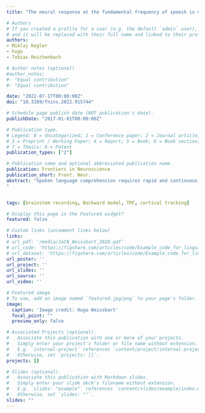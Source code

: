 ```yaml
---
title: "The neural response at the fundamental frequency of speech is modulated by word-level acoustic and linguistic information"

# Authors
# If you created a profile for a user (e.g. the default `admin` user), write the username (folder name) here 
# and it will be replaced with their full name and linked to their profile.
authors:
- Miklaj Kegler
- hugo
- Tobias Reichenbach

# Author notes (optional)
#author_notes:
#- "Equal contribution"
#- "Equal contribution"

date: "2022-07-17T00:00:00Z"
doi: "10.3389/fnins.2022.915744"

# Schedule page publish date (NOT publication's date).
publishDate: "2017-01-01T00:00:00Z"

# Publication type.
# Legend: 0 = Uncategorized; 1 = Conference paper; 2 = Journal article;
# 3 = Preprint / Working Paper; 4 = Report; 5 = Book; 6 = Book section;
# 7 = Thesis; 8 = Patent
publication_types: ["2"]

# Publication name and optional abbreviated publication name.
publication: Frontiers in Neuroscience
publication_short: Front. Neur.
abstract: "Spoken language comprehension requires rapid and continuous integration of information, from lower-level acoustic to higher-level linguistic features. Much of this processing occurs in the cerebral cortex. Its neural activity exhibits, for instance, correlates of predictive processing, emerging at delays of a few 100 ms. However, the auditory pathways are also characterized by extensive feedback loops from higher-level cortical areas to lower-level ones as well as to subcortical structures. Early neural activity can therefore be influenced by higher-level cognitive processes, but it remains unclear whether such feedback contributes to linguistic processing. Here, we investigated early speech-evoked neural activity that emerges at the fundamental frequency. We analyzed EEG recordings obtained when subjects listened to a story read by a single speaker. We identified a response tracking the speaker's fundamental frequency that occurred at a delay of 11 ms, while another response elicited by the high-frequency modulation of the envelope of higher harmonics exhibited a larger magnitude and longer latency of about 18 ms with an additional significant component at around 40 ms. Notably, while the earlier components of the response likely originate from the subcortical structures, the latter presumably involves contributions from cortical regions. Subsequently, we determined the magnitude of these early neural responses for each individual word in the story. We then quantified the context-independent frequency of each word and used a language model to compute context-dependent word surprisal and precision. The word surprisal represented how predictable a word is, given the previous context, and the word precision reflected the confidence about predicting the next word from the past context. We found that the word-level neural responses at the fundamental frequency were predominantly influenced by the acoustic features: the average fundamental frequency and its variability. Amongst the linguistic features, only context-independent word frequency showed a weak but significant modulation of the neural response to the high-frequency envelope modulation. Our results show that the early neural response at the fundamental frequency is already influenced by acoustic as well as linguistic information, suggesting top-down modulation of this neural response.
"


tags: [brainstem recording, Backward model, TRF, cortical tracking]

# Display this page in the Featured widget?
featured: false

# Custom links (uncomment lines below)
links:
# url_pdf: '/media/JoCN_Weissbart_2020.pdf'
# url_code: 'https://figshare.com/articles/code/Example_code_for_linguistic_TRFs_in_delta_band/9034481/3'
# url_dataset: 'https://figshare.com/articles/code/Example_code_for_linguistic_TRFs_in_delta_band/9034481/3'
url_poster: ''
url_project: ''
url_slides: ''
url_source: ''
url_video: ''

# Featured image
# To use, add an image named `featured.jpg/png` to your page's folder. 
image:
  caption: 'Image credit: Hugo Weissbart'
  focal_point: ""
  preview_only: false

# Associated Projects (optional).
#   Associate this publication with one or more of your projects.
#   Simply enter your project's folder or file name without extension.
#   E.g. `internal-project` references `content/project/internal-project/index.md`.
#   Otherwise, set `projects: []`.
projects: []

# Slides (optional).
#   Associate this publication with Markdown slides.
#   Simply enter your slide deck's filename without extension.
#   E.g. `slides: "example"` references `content/slides/example/index.md`.
#   Otherwise, set `slides: ""`.
slides: ""
---
```

